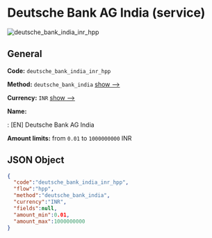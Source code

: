 
# Deutsche Bank AG India (service) 
![deutsche_bank_india_inr_hpp](https://static.openfintech.io/payment_methods/deutsche_bank_india_inr_hpp/logo.svg?w=400&c=v0.59.26#w200)  

## General 
 
**Code:** `deutsche_bank_india_inr_hpp` 
 
**Method:** `deutsche_bank_india` 
 [show -->](/payment-methods/deutsche_bank_india/) 
 
**Currency:** `INR` [show -->](/currencies/INR/) 
 
**Name:** 
 
:	[EN] Deutsche Bank AG India 
 
**Amount limits:** from `0.01` to `1000000000` INR 

## JSON Object 

```json
{
  "code":"deutsche_bank_india_inr_hpp",
  "flow":"hpp",
  "method":"deutsche_bank_india",
  "currency":"INR",
  "fields":null,
  "amount_min":0.01,
  "amount_max":1000000000
}
```  

